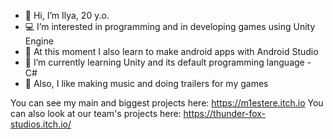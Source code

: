 - 👋 Hi, I’m Ilya, 20 y.o.
- 💻 I’m interested in programming and in developing games using Unity Engine
- 🤖 At this moment I also learn to make android apps with Android Studio
- 👾 I’m currently learning Unity and its default programming language - C#
- 🎵 Also, I like making music and doing trailers for my games

You can see my main and biggest projects here: https://m1estere.itch.io
You can also look at our team's projects here: https://thunder-fox-studios.itch.io/

<!---
M1estere/M1estere is a ✨ special ✨ repository because its `README.md` (this file) appears on your GitHub profile.
You can click the Preview link to take a look at your changes.
--->
